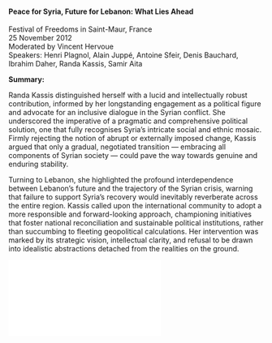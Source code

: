 <h4>Peace for Syria, Future for Lebanon: What Lies Ahead</h4>

Festival of Freedoms in Saint-Maur, France  
25 November 2012  
Moderated by Vincent Hervoue  
Speakers: Henri Plagnol, Alain Juppé, Antoine Sfeir, Denis Bauchard, Ibrahim Daher, Randa Kassis, Samir Aita


<b>Summary:</b>	

Randa Kassis distinguished herself with a lucid and intellectually robust contribution, informed by her longstanding engagement as a political figure and advocate for an inclusive dialogue in the Syrian conflict. She underscored the imperative of a pragmatic and comprehensive political solution, one that fully recognises Syria’s intricate social and ethnic mosaic. Firmly rejecting the notion of abrupt or externally imposed change, Kassis argued that only a gradual, negotiated transition — embracing all components of Syrian society — could pave the way towards genuine and enduring stability.

Turning to Lebanon, she highlighted the profound interdependence between Lebanon’s future and the trajectory of the Syrian crisis, warning that failure to support Syria’s recovery would inevitably reverberate across the entire region. Kassis called upon the international community to adopt a more responsible and forward-looking approach, championing initiatives that foster national reconciliation and sustainable political institutions, rather than succumbing to fleeting geopolitical calculations. Her intervention was marked by its strategic vision, intellectual clarity, and refusal to be drawn into idealistic abstractions detached from the realities on the ground.

![](143.pdf)
<p></p>
